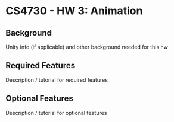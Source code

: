 CS4730 - HW 3: Animation
===============================

<a name="background"></a>Background
---------------------------------------

Unity info (if applicable) and other background needed for this hw



<a name="required"></a>Required Features
---------------------------------------

Description / tutorial for required features



<a name="optional"></a>Optional Features
---------------------------------------

Description / tutorial for optional features